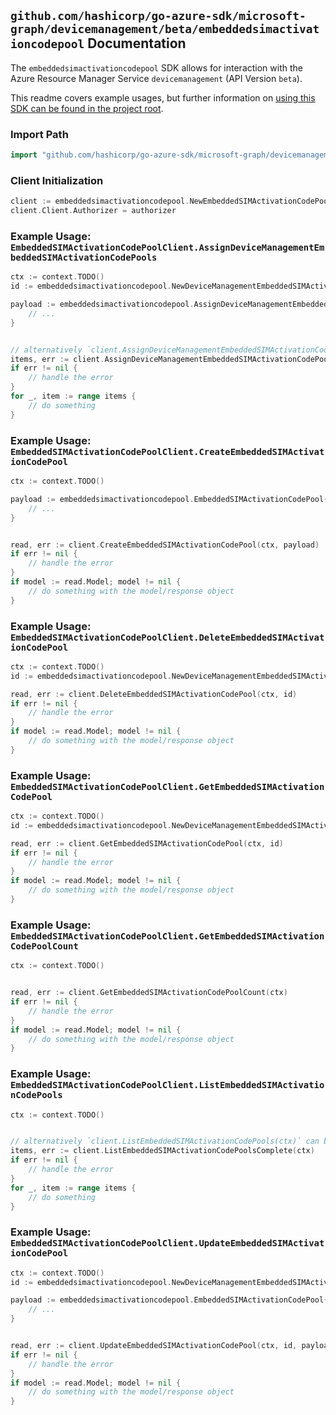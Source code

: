 
## `github.com/hashicorp/go-azure-sdk/microsoft-graph/devicemanagement/beta/embeddedsimactivationcodepool` Documentation

The `embeddedsimactivationcodepool` SDK allows for interaction with the Azure Resource Manager Service `devicemanagement` (API Version `beta`).

This readme covers example usages, but further information on [using this SDK can be found in the project root](https://github.com/hashicorp/go-azure-sdk/tree/main/docs).

### Import Path

```go
import "github.com/hashicorp/go-azure-sdk/microsoft-graph/devicemanagement/beta/embeddedsimactivationcodepool"
```


### Client Initialization

```go
client := embeddedsimactivationcodepool.NewEmbeddedSIMActivationCodePoolClientWithBaseURI("https://management.azure.com")
client.Client.Authorizer = authorizer
```


### Example Usage: `EmbeddedSIMActivationCodePoolClient.AssignDeviceManagementEmbeddedSIMActivationCodePools`

```go
ctx := context.TODO()
id := embeddedsimactivationcodepool.NewDeviceManagementEmbeddedSIMActivationCodePoolID("embeddedSIMActivationCodePoolIdValue")

payload := embeddedsimactivationcodepool.AssignDeviceManagementEmbeddedSIMActivationCodePoolsRequest{
	// ...
}


// alternatively `client.AssignDeviceManagementEmbeddedSIMActivationCodePools(ctx, id, payload)` can be used to do batched pagination
items, err := client.AssignDeviceManagementEmbeddedSIMActivationCodePoolsComplete(ctx, id, payload)
if err != nil {
	// handle the error
}
for _, item := range items {
	// do something
}
```


### Example Usage: `EmbeddedSIMActivationCodePoolClient.CreateEmbeddedSIMActivationCodePool`

```go
ctx := context.TODO()

payload := embeddedsimactivationcodepool.EmbeddedSIMActivationCodePool{
	// ...
}


read, err := client.CreateEmbeddedSIMActivationCodePool(ctx, payload)
if err != nil {
	// handle the error
}
if model := read.Model; model != nil {
	// do something with the model/response object
}
```


### Example Usage: `EmbeddedSIMActivationCodePoolClient.DeleteEmbeddedSIMActivationCodePool`

```go
ctx := context.TODO()
id := embeddedsimactivationcodepool.NewDeviceManagementEmbeddedSIMActivationCodePoolID("embeddedSIMActivationCodePoolIdValue")

read, err := client.DeleteEmbeddedSIMActivationCodePool(ctx, id)
if err != nil {
	// handle the error
}
if model := read.Model; model != nil {
	// do something with the model/response object
}
```


### Example Usage: `EmbeddedSIMActivationCodePoolClient.GetEmbeddedSIMActivationCodePool`

```go
ctx := context.TODO()
id := embeddedsimactivationcodepool.NewDeviceManagementEmbeddedSIMActivationCodePoolID("embeddedSIMActivationCodePoolIdValue")

read, err := client.GetEmbeddedSIMActivationCodePool(ctx, id)
if err != nil {
	// handle the error
}
if model := read.Model; model != nil {
	// do something with the model/response object
}
```


### Example Usage: `EmbeddedSIMActivationCodePoolClient.GetEmbeddedSIMActivationCodePoolCount`

```go
ctx := context.TODO()


read, err := client.GetEmbeddedSIMActivationCodePoolCount(ctx)
if err != nil {
	// handle the error
}
if model := read.Model; model != nil {
	// do something with the model/response object
}
```


### Example Usage: `EmbeddedSIMActivationCodePoolClient.ListEmbeddedSIMActivationCodePools`

```go
ctx := context.TODO()


// alternatively `client.ListEmbeddedSIMActivationCodePools(ctx)` can be used to do batched pagination
items, err := client.ListEmbeddedSIMActivationCodePoolsComplete(ctx)
if err != nil {
	// handle the error
}
for _, item := range items {
	// do something
}
```


### Example Usage: `EmbeddedSIMActivationCodePoolClient.UpdateEmbeddedSIMActivationCodePool`

```go
ctx := context.TODO()
id := embeddedsimactivationcodepool.NewDeviceManagementEmbeddedSIMActivationCodePoolID("embeddedSIMActivationCodePoolIdValue")

payload := embeddedsimactivationcodepool.EmbeddedSIMActivationCodePool{
	// ...
}


read, err := client.UpdateEmbeddedSIMActivationCodePool(ctx, id, payload)
if err != nil {
	// handle the error
}
if model := read.Model; model != nil {
	// do something with the model/response object
}
```
